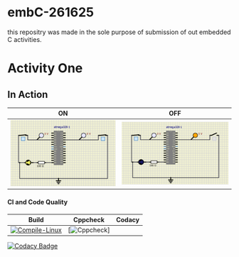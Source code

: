 # embC-261625
this repositry was made in the sole purpose of submission of out embedded C activities.

# Activity One

## In Action

|ON|OFF|
|:--:|:--:|
|![ON](simulation/activity1img2.PNG)|![OFF](simulation/Activity1img1.PNG)|

#### CI and Code Quality

|Build|Cppcheck|Codacy|
|:--------:|:--------:|:--------:|
|[![Compile-Linux](https://github.com/hemanthasapu/embedded_systems_project_256889/actions/workflows/Compile.yml/badge.svg)](https://github.com/hemanthasapu/embedded_systems_project_256889/actions/workflows/Compile.yml)|[![Cppcheck](https://github.com/hemanthasapu/embedded_systems_project_256889/actions/workflows/CodeQuality.yml/badge.svg)]
[![Codacy Badge](https://api.codacy.com/project/badge/Grade/d37afe019d8b454390e21659116e72f4)](https://app.codacy.com/gh/Vyaskaushik-vyas/embC-261625?utm_source=github.com&utm_medium=referral&utm_content=Vyaskaushik-vyas/embC-261625&utm_campaign=Badge_Grade_Settings)
